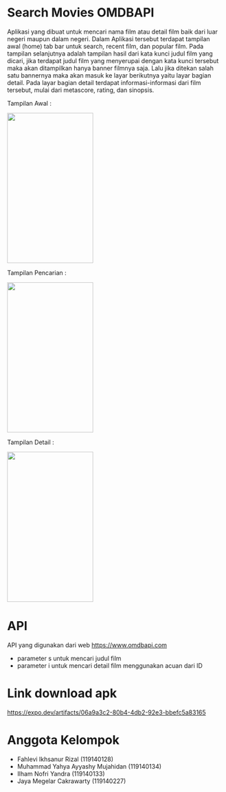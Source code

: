 # Search Movies OMDBAPI
Aplikasi yang dibuat untuk mencari nama film atau detail film baik dari luar negeri maupun dalam negeri. Dalam Aplikasi tersebut terdapat tampilan awal (home) tab bar untuk search, recent film, dan popular film. Pada tampilan selanjutnya adalah tampilan hasil dari kata kunci judul film yang dicari, jika terdapat judul film yang menyerupai dengan kata kunci tersebut maka akan ditampilkan hanya banner filmnya saja. Lalu jika ditekan salah satu bannernya maka akan masuk ke layar berikutnya yaitu layar bagian detail. Pada layar bagian detail terdapat informasi-informasi dari film tersebut, mulai dari metascore, rating, dan sinopsis.

Tampilan Awal :

<img src="https://user-images.githubusercontent.com/101730990/170901633-7562039b-b769-4268-ac9f-863e60e9ff9a.jpeg" width="200" height="350">

Tampilan Pencarian :

<img src="https://user-images.githubusercontent.com/101730990/170902765-cb7f4bc8-5e9b-4371-9706-0663496200b9.jpeg" width="200" height="350">

Tampilan Detail :

<img src="https://user-images.githubusercontent.com/101730990/170902875-7e7ad286-8022-44d9-abc9-2aa9bb23cfd5.jpeg" width="200" height="350">

# API
API yang digunakan dari web https://www.omdbapi.com
- parameter s untuk mencari judul film
- parameter i untuk mencari detail film menggunakan acuan dari ID

# Link download apk 
https://expo.dev/artifacts/06a9a3c2-80b4-4db2-92e3-bbefc5a83165

# Anggota Kelompok 
- Fahlevi Ikhsanur Rizal (119140128)
- Muhammad Yahya Ayyashy Mujahidan (119140134)
- Ilham Nofri Yandra (119140133)
- Jaya Megelar Cakrawarty (119140227)
